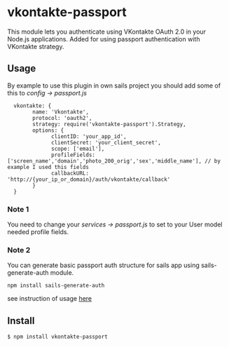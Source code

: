 # vkontakte-passport

This module lets you authenticate using VKontakte OAuth 2.0 in your Node.js applications.
Added for using passport authentication with VKontakte strategy.

## Usage
By example to use this plugin in own sails project you should add some of this to 
*config -> passport.js*

      vkontakte: {
            name: 'Vkontakte',
            protocol: 'oauth2',
            strategy: require('vkontakte-passport').Strategy,
            options: {
                  clientID: 'your_app_id',
                  clientSecret: 'your_client_secret',
                  scope: ['email'],
                  profileFields: ['screen_name','domain','photo_200_orig','sex','middle_name'], // by example I used this fields
                  callbackURL: 'http://{your_ip_or_domain}/auth/vkontakte/callback'
            }
      }
      
### Note 1
You need to change your *services -> passport.js*
to set to your User model needed profile fields.

### Note 2
You can generate basic passport auth structure for sails app using sails-generate-auth module.
                
    npm install sails-generate-auth
    
see instruction of usage [here](https://www.npmjs.com/package/sails-generate-auth)

    
## Install

    $ npm install vkontakte-passport





